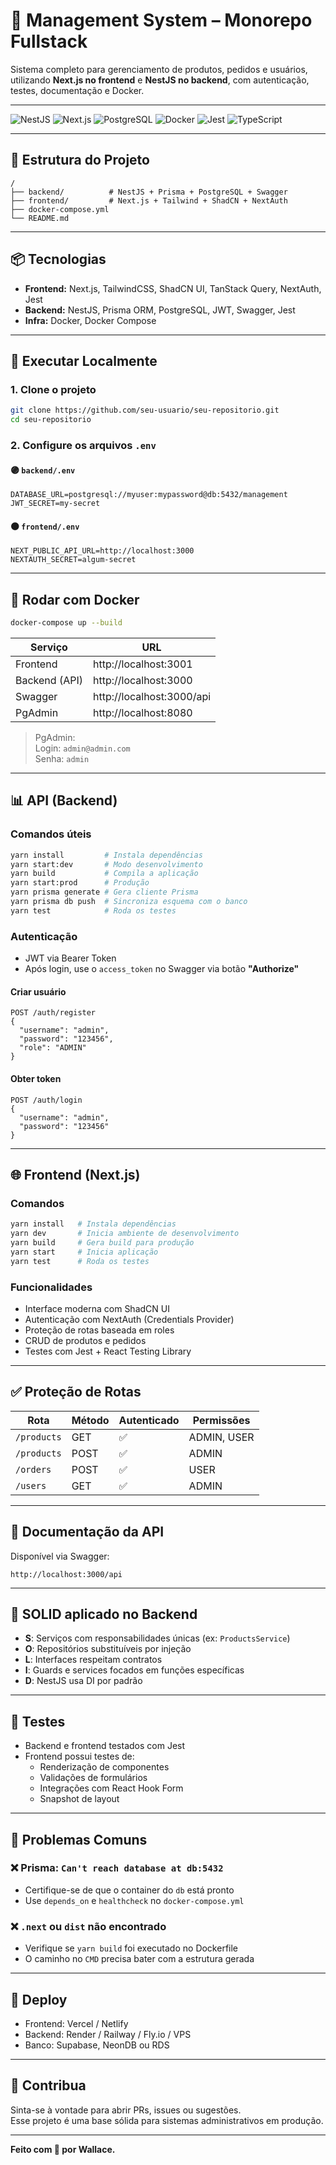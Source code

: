 # 🧩 Management System – Monorepo Fullstack

Sistema completo para gerenciamento de produtos, pedidos e usuários, utilizando **Next.js no frontend** e **NestJS no backend**, com autenticação, testes, documentação e Docker.

---

![NestJS](https://img.shields.io/badge/NestJS-red?logo=nestjs&logoColor=white)
![Next.js](https://img.shields.io/badge/Next.js-black?logo=nextdotjs)
![PostgreSQL](https://img.shields.io/badge/Postgres-316192?logo=postgresql&logoColor=white)
![Docker](https://img.shields.io/badge/Docker-2496ED?logo=docker&logoColor=white)
![Jest](https://img.shields.io/badge/Tests-Jest-15c213?logo=jest)
![TypeScript](https://img.shields.io/badge/TypeScript-blue?logo=typescript)

---

## 📁 Estrutura do Projeto

```
/
├── backend/          # NestJS + Prisma + PostgreSQL + Swagger
├── frontend/         # Next.js + Tailwind + ShadCN + NextAuth
├── docker-compose.yml
└── README.md
```

---

## 📦 Tecnologias

- **Frontend:** Next.js, TailwindCSS, ShadCN UI, TanStack Query, NextAuth, Jest
- **Backend:** NestJS, Prisma ORM, PostgreSQL, JWT, Swagger, Jest
- **Infra:** Docker, Docker Compose

---

## 🚀 Executar Localmente

### 1. Clone o projeto

```bash
git clone https://github.com/seu-usuario/seu-repositorio.git
cd seu-repositorio
```

### 2. Configure os arquivos `.env`

#### 🟣 `backend/.env`

```env
DATABASE_URL=postgresql://myuser:mypassword@db:5432/management
JWT_SECRET=my-secret
```

#### ⚫ `frontend/.env`

```env
NEXT_PUBLIC_API_URL=http://localhost:3000
NEXTAUTH_SECRET=algum-secret
```

---

## 🐳 Rodar com Docker

```bash
docker-compose up --build
```

| Serviço       | URL                          |
|---------------|------------------------------|
| Frontend      | http://localhost:3001        |
| Backend (API) | http://localhost:3000        |
| Swagger       | http://localhost:3000/api    |
| PgAdmin       | http://localhost:8080        |

> PgAdmin:  
> Login: `admin@admin.com`  
> Senha: `admin`

---

## 📊 API (Backend)

### Comandos úteis

```bash
yarn install         # Instala dependências
yarn start:dev       # Modo desenvolvimento
yarn build           # Compila a aplicação
yarn start:prod      # Produção
yarn prisma generate # Gera cliente Prisma
yarn prisma db push  # Sincroniza esquema com o banco
yarn test            # Roda os testes
```

### Autenticação

- JWT via Bearer Token
- Após login, use o `access_token` no Swagger via botão **"Authorize"**

#### Criar usuário

```http
POST /auth/register
{
  "username": "admin",
  "password": "123456",
  "role": "ADMIN"
}
```

#### Obter token

```http
POST /auth/login
{
  "username": "admin",
  "password": "123456"
}
```

---

## 🌐 Frontend (Next.js)

### Comandos

```bash
yarn install   # Instala dependências
yarn dev       # Inicia ambiente de desenvolvimento
yarn build     # Gera build para produção
yarn start     # Inicia aplicação
yarn test      # Roda os testes
```

### Funcionalidades

- Interface moderna com ShadCN UI
- Autenticação com NextAuth (Credentials Provider)
- Proteção de rotas baseada em roles
- CRUD de produtos e pedidos
- Testes com Jest + React Testing Library

---

## ✅ Proteção de Rotas

| Rota          | Método | Autenticado | Permissões     |
|---------------|--------|-------------|----------------|
| `/products`   | GET    | ✅          | ADMIN, USER    |
| `/products`   | POST   | ✅          | ADMIN          |
| `/orders`     | POST   | ✅          | USER           |
| `/users`      | GET    | ✅          | ADMIN          |

---

## 📄 Documentação da API

Disponível via Swagger:

```
http://localhost:3000/api
```

---

## 🔐 SOLID aplicado no Backend

- **S**: Serviços com responsabilidades únicas (ex: `ProductsService`)
- **O**: Repositórios substituíveis por injeção
- **L**: Interfaces respeitam contratos
- **I**: Guards e services focados em funções específicas
- **D**: NestJS usa DI por padrão

---

## 🧪 Testes

- Backend e frontend testados com Jest
- Frontend possui testes de:
  - Renderização de componentes
  - Validações de formulários
  - Integrações com React Hook Form
  - Snapshot de layout

---

## 🐞 Problemas Comuns

### ❌ Prisma: `Can't reach database at db:5432`

- Certifique-se de que o container do `db` está pronto
- Use `depends_on` e `healthcheck` no `docker-compose.yml`

### ❌ `.next` ou `dist` não encontrado

- Verifique se `yarn build` foi executado no Dockerfile
- O caminho no `CMD` precisa bater com a estrutura gerada

---

## 🎯 Deploy

- Frontend: Vercel / Netlify
- Backend: Render / Railway / Fly.io / VPS
- Banco: Supabase, NeonDB ou RDS

---

## 🤝 Contribua

Sinta-se à vontade para abrir PRs, issues ou sugestões.  
Esse projeto é uma base sólida para sistemas administrativos em produção.

---

**Feito com 💙 por Wallace.**
